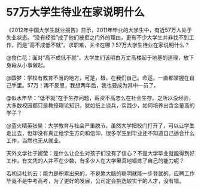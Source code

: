 # 57万大学生待业在家说明什么

《2012年中国大学生就业报告》显示，2011年毕业的大学生中，有近57万人处于失业状态。“没有经验”成了他们被拒之门外的理由，更有不少大学生并非找不到工作，而是“高不成低不就”。求职难，关卡在哪？57万大学生待业在家说明什么？

@食仁花：面对“高不成低不就”，大学生们该明白万丈高楼起于地基的道理，放下身段从小事做起。

@圆梦：学校有教育不当的地方，可是，根，在我们自己。命运，一直都掌握在自己手里。57万！再不反思，我想两年后，我也要成为其中一员了。

@似水年华：“低不就”在于生存问题，薪资不高怎么在社会生存。之所以没经验，大多数校园都只是教授理论知识，犹如纸上谈兵，实践少，如何培养出含金量高的学子？

@蓝火精英张昊：大学教育与社会严重脱节。虽然大学把校门打开了，可以让学生走出去，但却没有真正给学生方向和信仰，很多学生到毕业还不知道自己适合什么工作，当然也无从就业。

天外文学社于婉莹：是什么让企业对孩子们没有了信心？不是大学毕业就能得到好工作，有文凭的人并不在少数，有多少人在大学里真地锻炼了自己的能力呢？

若初诗社刘云：能力是积累出来的，不是靠大脑的聪明就能一步登就的。应聘工作毕竟不是中考高考，为了更好的发展，公司定会挑选较实干的人才，没有错。